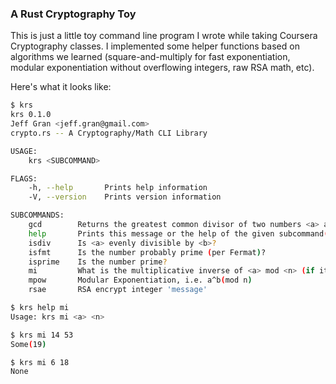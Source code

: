 ### A Rust Cryptography Toy

This is just a little toy command line program I wrote while taking Coursera Cryptography classes. I implemented some helper functions based on algorithms we learned (square-and-multiply for fast exponentiation, modular exponentiation without overflowing integers, raw RSA math, etc).

Here's what it looks like:

```bash
$ krs
krs 0.1.0
Jeff Gran <jeff.gran@gmail.com>
crypto.rs -- A Cryptography/Math CLI Library

USAGE:
    krs <SUBCOMMAND>

FLAGS:
    -h, --help       Prints help information
    -V, --version    Prints version information

SUBCOMMANDS:
    gcd        Returns the greatest common divisor of two numbers <a> and <b>
    help       Prints this message or the help of the given subcommand(s)
    isdiv      Is <a> evenly divisible by <b>?
    isfmt      Is the number probably prime (per Fermat)?
    isprime    Is the number prime?
    mi         What is the multiplicative inverse of <a> mod <n> (if it exists)?
    mpow       Modular Exponentiation, i.e. a^b(mod n)
    rsae       RSA encrypt integer 'message'

$ krs help mi
Usage: krs mi <a> <n>

$ krs mi 14 53
Some(19)

$ krs mi 6 18
None
```
